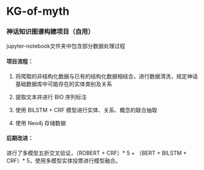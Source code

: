# KG-of-myth
### 神话知识图谱构建项目（自用）
jupyter-notebook文件夹中包含部分数据处理过程
 
#### 项目流程：
1. 将爬取的非结构化数据与已有的结构化数据相结合，进行数据清洗，规定神话基础数据库中可能存在的实体类别及关系

2. 提取文本并进行 BIO 序列标注

3. 使用 BILSTM + CRF 模型进行实体、关系、概念的联合抽取

4. 使用 Neo4j 存储数据

#### 后期改进：

进行了多模型五折交叉验证，（ROBERT + CRF）* 5 + （BERT + BILSTM + CRF）* 5，使用多模型实体投票进行模型融合。



